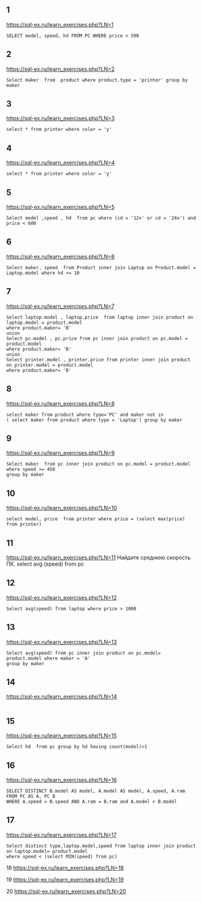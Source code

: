 ## 1

https://sql-ex.ru/learn_exercises.php?LN=1

```SELECT model, speed, hd FROM PC WHERE price < 500```

## 2

https://sql-ex.ru/learn_exercises.php?LN=2

```Select maker  from  product where product.type = 'printer' group by maker```

## 3
https://sql-ex.ru/learn_exercises.php?LN=3

```select * from printer where color = 'y'```

## 4
https://sql-ex.ru/learn_exercises.php?LN=4

```select * from printer where color = 'y'```

## 5
https://sql-ex.ru/learn_exercises.php?LN=5

```Select model ,speed , hd  from pc where (cd = '12x' or cd = '24x') and price < 600```

## 6

https://sql-ex.ru/learn_exercises.php?LN=6


```Select maker, speed  from Product inner join Laptop on Product.model = Laptop.model where hd >= 10```

## 7
https://sql-ex.ru/learn_exercises.php?LN=7

```
Select laptop.model , laptop.price  from laptop inner join product on laptop.model = product.model  
where product.maker= 'B' 
union 
Select pc.model , pc.price from pc inner join product on pc.model = product.model  
where product.maker= 'B' 
union 
Select printer.model , printer.price from printer inner join product on printer.model = product.model  
where product.maker= 'B'
```

## 8
https://sql-ex.ru/learn_exercises.php?LN=8

```
select maker from product where type='PC' and maker not in   
( select maker from product where type = 'Laptop') group by maker
```

## 9
https://sql-ex.ru/learn_exercises.php?LN=9

```
Select maker  from pc inner join product on pc.model = product.model where speed >= 450 
group by maker
```

## 10
https://sql-ex.ru/learn_exercises.php?LN=10

```
select model, price  from printer where price = (select max(price) from printer)
```

## 11
https://sql-ex.ru/learn_exercises.php?LN=11
Найдите среднюю скорость ПК.
select avg (speed) from pc

## 12
https://sql-ex.ru/learn_exercises.php?LN=12

```
Select avg(speed) from laptop where price > 1000
```

## 13
https://sql-ex.ru/learn_exercises.php?LN=13

```
Select avg(speed) from pc inner join product on pc.model= product.model where maker = 'A'   
group by maker 
```

## 14
https://sql-ex.ru/learn_exercises.php?LN=14

```

```

## 15
https://sql-ex.ru/learn_exercises.php?LN=15

```
Select hd  from pc group by hd having count(model)>1
```

## 16
https://sql-ex.ru/learn_exercises.php?LN=16

```
SELECT DISTINCT B.model AS model, A.model AS model, A.speed, A.ram 
FROM PC AS A, PC B 
WHERE A.speed = B.speed AND A.ram = B.ram and A.model < B.model 
```

## 17
https://sql-ex.ru/learn_exercises.php?LN=17

```
Select distinct type,laptop.model,speed from laptop inner join product on laptop.model= product.model  
where speed < (select MIN(speed) from pc) 
```

18
https://sql-ex.ru/learn_exercises.php?LN=18

19
https://sql-ex.ru/learn_exercises.php?LN=19

20
https://sql-ex.ru/learn_exercises.php?LN=20
